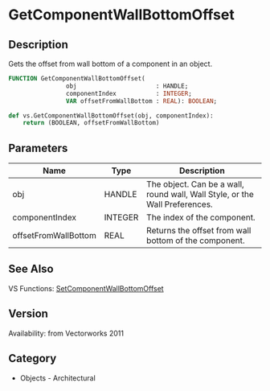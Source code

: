 # GetComponentWallBottomOffset

## Description
Gets the offset from wall bottom of a component in an object.

```pascal
FUNCTION GetComponentWallBottomOffset(
				obj                      : HANDLE;
				componentIndex           : INTEGER;
				VAR offsetFromWallBottom : REAL): BOOLEAN;
```

```python
def vs.GetComponentWallBottomOffset(obj, componentIndex):
    return (BOOLEAN, offsetFromWallBottom)
```

## Parameters
|Name|Type|Description|
|---|---|---|
|obj|HANDLE|The object. Can be a wall, round wall, Wall Style, or the Wall Preferences.|
|componentIndex|INTEGER|The index of the component.|
|offsetFromWallBottom|REAL|Returns the offset from wall bottom of the component.|

## See Also
VS Functions:
[SetComponentWallBottomOffset](SetComponentWallBottomOffset.md)

## Version
Availability: from Vectorworks 2011

## Category
* Objects - Architectural

